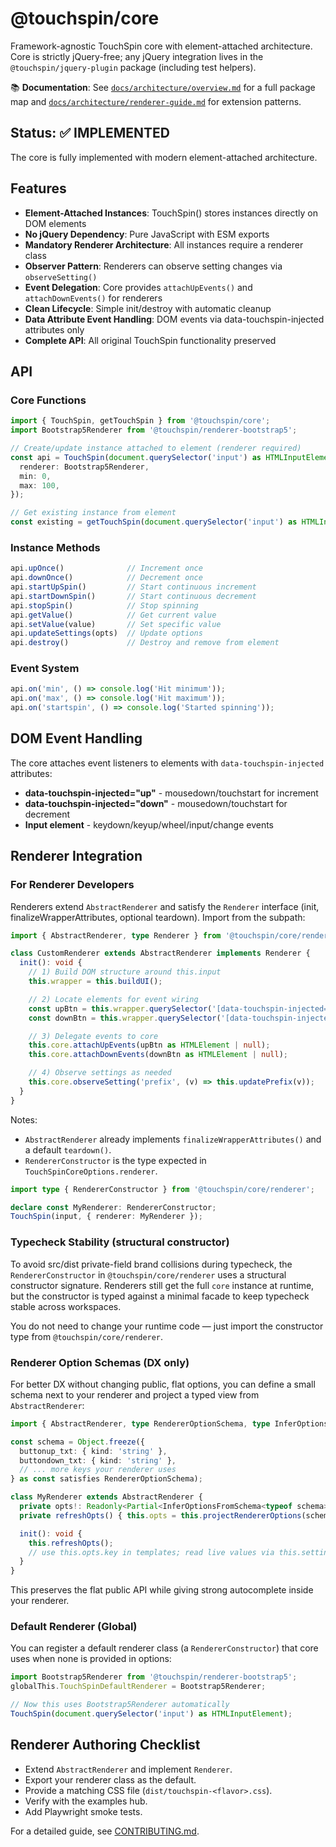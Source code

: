 @touchspin/core
==============

Framework-agnostic TouchSpin core with element-attached architecture. Core is strictly jQuery-free; any jQuery integration lives in the `@touchspin/jquery-plugin` package (including test helpers).

📚 **Documentation**: See [`docs/architecture/overview.md`](../../docs/architecture/overview.md) for a full package map and [`docs/architecture/renderer-guide.md`](../../docs/architecture/renderer-guide.md) for extension patterns.

## Status: ✅ IMPLEMENTED

The core is fully implemented with modern element-attached architecture.

## Features

- **Element-Attached Instances**: TouchSpin() stores instances directly on DOM elements
- **No jQuery Dependency**: Pure JavaScript with ESM exports
- **Mandatory Renderer Architecture**: All instances require a renderer class
- **Observer Pattern**: Renderers can observe setting changes via `observeSetting()`
- **Event Delegation**: Core provides `attachUpEvents()` and `attachDownEvents()` for renderers
- **Clean Lifecycle**: Simple init/destroy with automatic cleanup
- **Data Attribute Event Handling**: DOM events via data-touchspin-injected attributes only
- **Complete API**: All original TouchSpin functionality preserved

## API

### Core Functions

```ts
import { TouchSpin, getTouchSpin } from '@touchspin/core';
import Bootstrap5Renderer from '@touchspin/renderer-bootstrap5';

// Create/update instance attached to element (renderer required)
const api = TouchSpin(document.querySelector('input') as HTMLInputElement, {
  renderer: Bootstrap5Renderer,
  min: 0,
  max: 100,
});

// Get existing instance from element
const existing = getTouchSpin(document.querySelector('input') as HTMLInputElement);
```

### Instance Methods

```javascript
api.upOnce()              // Increment once
api.downOnce()            // Decrement once  
api.startUpSpin()         // Start continuous increment
api.startDownSpin()       // Start continuous decrement
api.stopSpin()            // Stop spinning
api.getValue()            // Get current value
api.setValue(value)       // Set specific value
api.updateSettings(opts)  // Update options
api.destroy()             // Destroy and remove from element
```

### Event System

```javascript
api.on('min', () => console.log('Hit minimum'));
api.on('max', () => console.log('Hit maximum'));
api.on('startspin', () => console.log('Started spinning'));
```

## DOM Event Handling

The core attaches event listeners to elements with `data-touchspin-injected` attributes:

- **data-touchspin-injected="up"** - mousedown/touchstart for increment
- **data-touchspin-injected="down"** - mousedown/touchstart for decrement
- **Input element** - keydown/keyup/wheel/input/change events

## Renderer Integration

### For Renderer Developers

Renderers extend `AbstractRenderer` and satisfy the `Renderer` interface (init, finalizeWrapperAttributes, optional teardown). Import from the subpath:

```ts
import { AbstractRenderer, type Renderer } from '@touchspin/core/renderer';

class CustomRenderer extends AbstractRenderer implements Renderer {
  init(): void {
    // 1) Build DOM structure around this.input
    this.wrapper = this.buildUI();

    // 2) Locate elements for event wiring
    const upBtn = this.wrapper.querySelector('[data-touchspin-injected="up"]');
    const downBtn = this.wrapper.querySelector('[data-touchspin-injected="down"]');

    // 3) Delegate events to core
    this.core.attachUpEvents(upBtn as HTMLElement | null);
    this.core.attachDownEvents(downBtn as HTMLElement | null);

    // 4) Observe settings as needed
    this.core.observeSetting('prefix', (v) => this.updatePrefix(v));
  }
}
```

Notes:
- `AbstractRenderer` already implements `finalizeWrapperAttributes()` and a default `teardown()`.
- `RendererConstructor` is the type expected in `TouchSpinCoreOptions.renderer`.

```ts
import type { RendererConstructor } from '@touchspin/core/renderer';

declare const MyRenderer: RendererConstructor;
TouchSpin(input, { renderer: MyRenderer });
```

### Typecheck Stability (structural constructor)

To avoid src/dist private-field brand collisions during typecheck, the `RendererConstructor` in `@touchspin/core/renderer` uses a structural constructor signature. Renderers still get the full `core` instance at runtime, but the constructor is typed against a minimal facade to keep typecheck stable across workspaces.

You do not need to change your runtime code — just import the constructor type from `@touchspin/core/renderer`.

### Renderer Option Schemas (DX only)

For better DX without changing public, flat options, you can define a small schema next to your renderer and project a typed view from `AbstractRenderer`:

```ts
import { AbstractRenderer, type RendererOptionSchema, type InferOptionsFromSchema } from '@touchspin/core/renderer';

const schema = Object.freeze({
  buttonup_txt: { kind: 'string' },
  buttondown_txt: { kind: 'string' },
  // ... more keys your renderer uses
} as const satisfies RendererOptionSchema);

class MyRenderer extends AbstractRenderer {
  private opts!: Readonly<Partial<InferOptionsFromSchema<typeof schema>>>;
  private refreshOpts() { this.opts = this.projectRendererOptions(schema); }

  init(): void {
    this.refreshOpts();
    // use this.opts.key in templates; read live values via this.settings in update paths
  }
}
```

This preserves the flat public API while giving strong autocomplete inside your renderer.

### Default Renderer (Global)

You can register a default renderer class (a `RendererConstructor`) that core uses when none is provided in options:

```ts
import Bootstrap5Renderer from '@touchspin/renderer-bootstrap5';
globalThis.TouchSpinDefaultRenderer = Bootstrap5Renderer;

// Now this uses Bootstrap5Renderer automatically
TouchSpin(document.querySelector('input') as HTMLInputElement);
```

## Renderer Authoring Checklist

- Extend `AbstractRenderer` and implement `Renderer`.
- Export your renderer class as the default.
- Provide a matching CSS file (`dist/touchspin-<flavor>.css`).
- Verify with the examples hub.
- Add Playwright smoke tests.

For a detailed guide, see [CONTRIBUTING.md](../../CONTRIBUTING.md).
